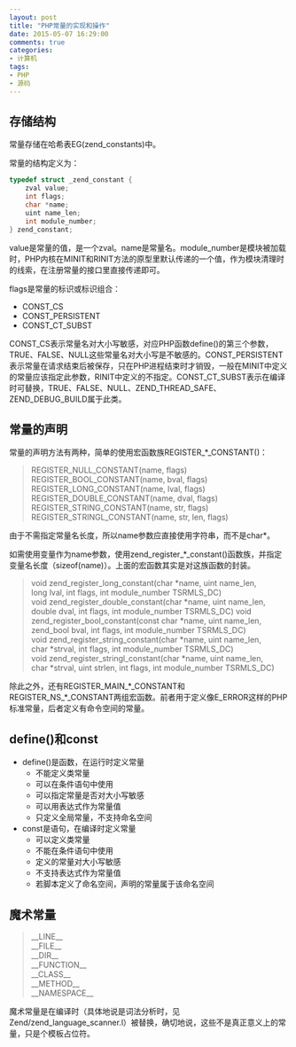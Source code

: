 ```yaml
---
layout: post
title: "PHP常量的实现和操作"
date: 2015-05-07 16:29:00
comments: true
categories:
- 计算机
tags:
- PHP
- 源码
---
```


## 存储结构

常量存储在哈希表EG(zend\_constants)中。

常量的结构定义为：

```c
typedef struct _zend_constant {
	zval value;
	int flags;
	char *name;
	uint name_len;
	int module_number;
} zend_constant;
```

value是常量的值，是一个zval。name是常量名。module\_number是模块被加载时，PHP内核在MINIT和RINIT方法的原型里默认传递的一个值，作为模块清理时的线索，在注册常量的接口里直接传递即可。

flags是常量的标识或标识组合：

  - CONST\_CS
  - CONST\_PERSISTENT
  - CONST\_CT\_SUBST

CONST\_CS表示常量名对大小写敏感，对应PHP函数define()的第三个参数，TRUE、FALSE、NULL这些常量名对大小写是不敏感的。CONST\_PERSISTENT表示常量在请求结束后被保存，只在PHP进程结束时才销毁，一般在MINIT中定义的常量应该指定此参数，RINIT中定义的不指定。CONST\_CT\_SUBST表示在编译时可替换，TRUE、FALSE、NULL、ZEND\_THREAD\_SAFE、ZEND\_DEBUG\_BUILD属于此类。

## 常量的声明

常量的声明方法有两种，简单的使用宏函数族REGISTER\_\*\_CONSTANT()：

>REGISTER\_NULL\_CONSTANT(name, flags)
>REGISTER\_BOOL\_CONSTANT(name, bval, flags)
>REGISTER\_LONG\_CONSTANT(name, lval, flags)
>REGISTER\_DOUBLE\_CONSTANT(name, dval, flags)
>REGISTER\_STRING\_CONSTANT(name, str, flags)
>REGISTER\_STRINGL\_CONSTANT(name, str, len, flags)

由于不需指定常量名长度，所以name参数应直接使用字符串，而不是char\*。

如需使用变量作为name参数，使用zend\_register\_\*\_constant()函数族，并指定变量名长度（sizeof(name)）。上面的宏函数其实是对这族函数的封装。

>void zend\_register\_long\_constant(char \*name, uint name\_len, long lval, int flags, int module\_number TSRMLS\_DC)
>void zend\_register\_double\_constant(char \*name, uint name\_len, double dval, int flags, int module\_number TSRMLS\_DC)
>void zend\_register\_bool\_constant(const char \*name, uint name\_len, zend\_bool bval, int flags, int module\_number TSRMLS\_DC)
>void zend\_register\_string\_constant(char \*name, uint name\_len, char \*strval, int flags, int module\_number TSRMLS\_DC)
>void zend\_register\_stringl\_constant(char \*name, uint name\_len, char \*strval, uint strlen, int flags, int module\_number TSRMLS\_DC)

除此之外，还有REGISTER\_MAIN\_\*\_CONSTANT和REGISTER\_NS\_\*\_CONSTANT两组宏函数。前者用于定义像E\_ERROR这样的PHP标准常量，后者定义有命令空间的常量。

## define()和const

  - define()是函数，在运行时定义常量
    - 不能定义类常量
    - 可以在条件语句中使用
    - 可以指定常量是否对大小写敏感
    - 可以用表达式作为常量值
    - 只定义全局常量，不支持命名空间
  - const是语句，在编译时定义常量
    - 可以定义类常量
    - 不能在条件语句中使用
    - 定义的常量对大小写敏感
    - 不支持表达式作为常量值
    - 若脚本定义了命名空间，声明的常量属于该命名空间

## 魔术常量

>\_\_LINE\_\_  
>\_\_FILE\_\_  
>\_\_DIR\_\_  
>\_\_FUNCTION\_\_  
>\_\_CLASS\_\_  
>\_\_METHOD\_\_  
>\_\_NAMESPACE\_\_  

魔术常量是在编译时（具体地说是词法分析时，见Zend/zend\_language\_scanner.l）被替换，确切地说，这些不是真正意义上的常量，只是个模板占位符。
